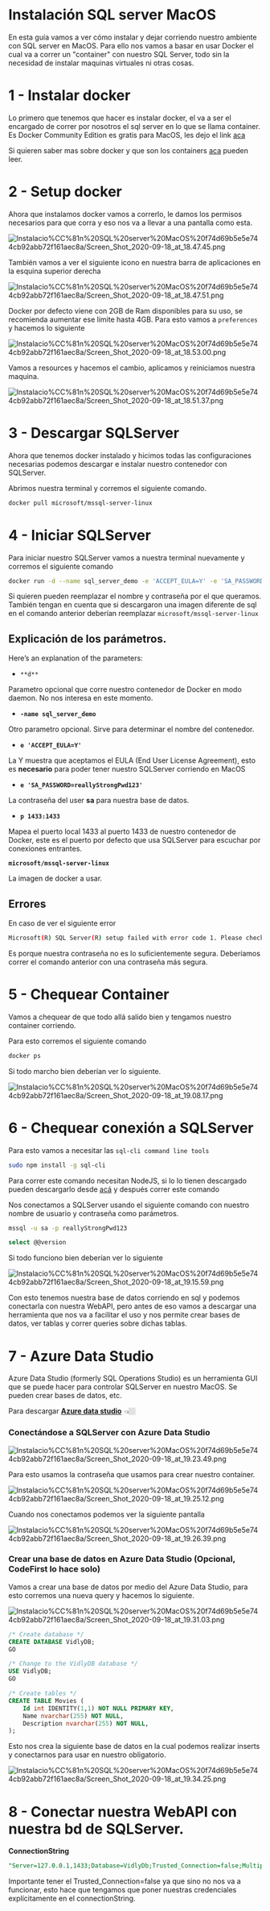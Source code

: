 # Instalación SQL server MacOS

En esta guía vamos a ver cómo instalar y dejar corriendo nuestro ambiente con SQL server en MacOS. Para ello nos vamos a basar en usar Docker el cual va a correr un "container" con nuestro SQL Server, todo sin la necesidad de instalar maquinas virtuales ni otras cosas.

# 1 - Instalar docker

Lo primero que tenemos que hacer es instalar docker, el va a ser el encargado de correr por nosotros el sql server en lo que se llama container.
Es Docker Community Edition es gratis para MacOS, les dejo el link [aca](https://hub.docker.com/editions/community/docker-ce-desktop-mac?tab=description)

Si quieren saber mas sobre docker y que son los containers [aca](https://docs.docker.com/get-started/) pueden leer.

# 2 - Setup docker

Ahora que instalamos docker vamos a correrlo, le damos los permisos necesarios para que corra y eso nos va a llevar a una pantalla como esta.

![Instalacio%CC%81n%20SQL%20server%20MacOS%20f74d69b5e5e744cb92abb72f161aec8a/Screen_Shot_2020-09-18_at_18.47.45.png](InstalaciónSQLserverMacOS/1.png)

También vamos a ver el siguiente icono en nuestra barra de aplicaciones en la esquina superior derecha

![Instalacio%CC%81n%20SQL%20server%20MacOS%20f74d69b5e5e744cb92abb72f161aec8a/Screen_Shot_2020-09-18_at_18.47.51.png](InstalaciónSQLserverMacOS/Screen_Shot_2020-09-18_at_18.47.51.png)

Docker por defecto viene con 2GB de Ram disponibles para su uso, se recomienda aumentar ese limite hasta 4GB. Para esto vamos a `preferences` y hacemos lo siguiente

![Instalacio%CC%81n%20SQL%20server%20MacOS%20f74d69b5e5e744cb92abb72f161aec8a/Screen_Shot_2020-09-18_at_18.53.00.png](InstalaciónSQLserverMacOS/Screen_Shot_2020-09-18_at_18.53.00.png)

Vamos a resources y hacemos el cambio, aplicamos y reiniciamos nuestra maquina.

![Instalacio%CC%81n%20SQL%20server%20MacOS%20f74d69b5e5e744cb92abb72f161aec8a/Screen_Shot_2020-09-18_at_18.51.37.png](InstalaciónSQLserverMacOS/Screen_Shot_2020-09-18_at_18.51.37.png)

# 3 - Descargar SQLServer

Ahora que tenemos docker instalado y hicimos todas las configuraciones necesarias podemos descargar e instalar nuestro contenedor con SQLServer.

Abrimos nuestra terminal y corremos el siguiente comando.

```bash
docker pull microsoft/mssql-server-linux
```

# 4 - Iniciar SQLServer

Para iniciar nuestro SQLServer vamos a nuestra terminal nuevamente y corremos el siguiente comando

```bash
docker run -d --name sql_server_demo -e 'ACCEPT_EULA=Y' -e 'SA_PASSWORD=reallyStrongPwd123' -p 1433:1433 microsoft/mssql-server-linux
```

Si quieren pueden reemplazar el nombre y contraseña por el que queramos. También tengan en cuenta que si descargaron una imagen diferente de sql en el comando anterior deberían reemplazar `microsoft/mssql-server-linux`

## Explicación de los parámetros.

Here’s an explanation of the parameters:

- `**d**`

Parametro opcional que corre nuestro contenedor de Docker en modo daemon. No nos interesa en este momento.

- **`-name sql_server_demo`**

Otro parametro opcional. Sirve para determinar el nombre del contenedor.

- **`e 'ACCEPT_EULA=Y'`**

La Y muestra que aceptamos el EULA (End User License Agreement), esto es **necesario** para poder tener nuestro SQLServer corriendo en MacOS

- **`e 'SA_PASSWORD=reallyStrongPwd123'`**

La contraseña del user **sa** para nuestra base de datos.

- **`p 1433:1433`**

Mapea el puerto local 1433 al puerto 1433 de nuestro contenedor de Docker, este es el puerto por defecto que usa SQLServer para escuchar por conexiones entrantes.

**`microsoft/mssql-server-linux`**

La imagen de docker a usar.

## **Errores**

En caso de ver el siguiente error 

```bash
Microsoft(R) SQL Server(R) setup failed with error code 1. Please check the setup log in /var/opt/mssql/log for more information.
```

Es porque nuestra contraseña no es lo suficientemente segura. Deberíamos correr el comando anterior con una contraseña más segura.

# 5 - Chequear Container

Vamos a chequear de que todo allá salido bien y tengamos nuestro container corriendo.

Para esto corremos el siguiente comando

```bash
docker ps
```

Si todo marcho bien deberían ver lo siguiente.

![Instalacio%CC%81n%20SQL%20server%20MacOS%20f74d69b5e5e744cb92abb72f161aec8a/Screen_Shot_2020-09-18_at_19.08.17.png](InstalaciónSQLserverMacOS/Screen_Shot_2020-09-18_at_19.08.17.png)

# 6 - Chequear conexión a SQLServer

Para esto vamos a necesitar las `sql-cli command line tools`

```bash
sudo npm install -g sql-cli
```

Para correr este comando necesitan NodeJS, si lo lo tienen descargado pueden descargarlo desde [acá](https://nodejs.org/) y después correr este comando

Nos conectamos a SQLServer usando el siguiente comando con nuestro nombre de usuario y contraseña como parámetros.

```bash
mssql -u sa -p reallyStrongPwd123

select @@version
```

Si todo funciono bien deberían ver lo siguiente

![Instalacio%CC%81n%20SQL%20server%20MacOS%20f74d69b5e5e744cb92abb72f161aec8a/Screen_Shot_2020-09-18_at_19.15.59.png](InstalaciónSQLserverMacOS/Screen_Shot_2020-09-18_at_19.15.59.png)

Con esto tenemos nuestra base de datos corriendo en sql y podemos conectarla con nuestra WebAPI, pero antes de eso vamos a descargar una herramienta que nos va a facilitar el uso y nos permite crear bases de datos, ver tablas y correr queries sobre dichas tablas.

# 7 - Azure Data Studio

Azure Data Studio (formerly SQL Operations Studio) es un herramienta GUI que se puede hacer para controlar SQLServer en nuestro MacOS. Se pueden crear bases de datos, etc.

Para descargar **[Azure data studio](https://database.guide/what-is-azure-data-studio/)** 👈🏼

### Conectándose a SQLServer con Azure Data Studio

![Instalacio%CC%81n%20SQL%20server%20MacOS%20f74d69b5e5e744cb92abb72f161aec8a/Screen_Shot_2020-09-18_at_19.23.49.png](InstalaciónSQLserverMacOS/Screen_Shot_2020-09-18_at_19.23.49.png)

Para esto usamos la contraseña que usamos para crear nuestro container.

![Instalacio%CC%81n%20SQL%20server%20MacOS%20f74d69b5e5e744cb92abb72f161aec8a/Screen_Shot_2020-09-18_at_19.25.12.png](InstalaciónSQLserverMacOS/Screen_Shot_2020-09-18_at_19.25.12.png)

Cuando nos conectamos podemos ver la siguiente pantalla

![Instalacio%CC%81n%20SQL%20server%20MacOS%20f74d69b5e5e744cb92abb72f161aec8a/Screen_Shot_2020-09-18_at_19.26.39.png](InstalaciónSQLserverMacOS/Screen_Shot_2020-09-18_at_19.26.39.png)

### Crear una base de datos en Azure Data Studio (Opcional, CodeFirst lo hace solo)

Vamos a crear una base de datos por medio del Azure Data Studio, para esto corremos una nueva query y hacemos lo siguiente.

![Instalacio%CC%81n%20SQL%20server%20MacOS%20f74d69b5e5e744cb92abb72f161aec8a/Screen_Shot_2020-09-18_at_19.31.03.png](InstalaciónSQLserverMacOS/Screen_Shot_2020-09-18_at_19.31.03.png)

```sql
/* Create database */
CREATE DATABASE VidlyDB;
GO

/* Change to the VidlyDB database */
USE VidlyDB;
GO

/* Create tables */
CREATE TABLE Movies (
    Id int IDENTITY(1,1) NOT NULL PRIMARY KEY,
    Name nvarchar(255) NOT NULL,
    Description nvarchar(255) NOT NULL,
);
```

Esto nos crea la siguiente base de datos en la cual podemos realizar inserts y conectarnos para usar en nuestro obligatorio.

![Instalacio%CC%81n%20SQL%20server%20MacOS%20f74d69b5e5e744cb92abb72f161aec8a/Screen_Shot_2020-09-18_at_19.34.25.png](InstalaciónSQLserverMacOS/Screen_Shot_2020-09-18_at_19.34.25.png)

# 8 - Conectar nuestra WebAPI con nuestra bd de SQLServer.

**ConnectionString**

```sql
"Server=127.0.0.1,1433;Database=VidlyDb;Trusted_Connection=false;MultipleActiveResultSets=true;User=sa;Password=reallyStrongPwd123;" 
```

Importante tener el Trusted_Connection=false ya que sino no nos va a funcionar, esto hace que tengamos que poner nuestras credenciales explícitamente en el connectionString.